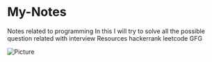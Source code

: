 # My-Notes
Notes related to programming
In this I will try to solve all the possible question related with interview
Resources 
hackerrank
leetcode
GFG

![Picture](https://drive.google.com/file/d/1a4VkhfUNwrwWjlfVKAV_AYcAuP7Ba-5s/view?usp=sharing)
